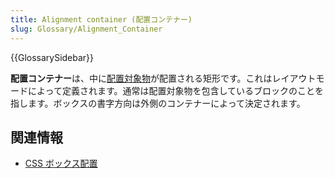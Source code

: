 ```yaml
---
title: Alignment container (配置コンテナー)
slug: Glossary/Alignment_Container
---
```


{{GlossarySidebar}}

**配置コンテナー**は、中に[配置対象物](/ja/docs/Glossary/Alignment_Subject)が配置される矩形です。これはレイアウトモードによって定義されます。通常は配置対象物を包含しているブロックのことを指します。ボックスの書字方向は外側のコンテナーによって決定されます。

## 関連情報

- [CSS ボックス配置](/ja/docs/Web/CSS/CSS_Box_Alignment)
